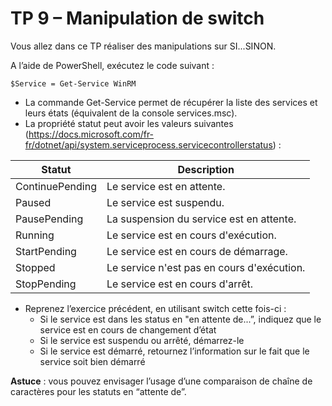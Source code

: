 # TP 9 – Manipulation de switch 

Vous allez dans ce TP réaliser des manipulations sur SI...SINON. 

A l’aide de PowerShell, exécutez le code suivant : 
```
$Service = Get-Service WinRM 
```

* La commande Get-Service permet de récupérer la liste des services et leurs états (équivalent de la console services.msc).
* La propriété statut peut avoir les valeurs suivantes (https://docs.microsoft.com/fr-fr/dotnet/api/system.serviceprocess.servicecontrollerstatus) : 

| Statut          | Description                                |
|-----------------|--------------------------------------------|
| ContinuePending | Le service est en attente.                 |
| Paused          | Le service est suspendu.                   |   
| PausePending    | La suspension du service est en attente.   | 
| Running         | Le service est en cours d'exécution.       | 
| StartPending    | Le service est en cours de démarrage.      | 
| Stopped         | Le service n'est pas en cours d'exécution. |  
| StopPending     | Le service est en cours d'arrêt.           | 

* Reprenez l’exercice précédent, en utilisant switch cette fois-ci :
  * Si le service est dans les status en "en attente de...”, indiquez que le service est en cours de changement d’état
  * Si le service est suspendu ou arrêté, démarrez-le
  * Si le service est démarré, retournez l’information sur le fait que le service soit bien démarré 

**Astuce** : vous pouvez envisager l’usage d’une comparaison de chaîne de caractères pour les statuts en “attente de”. 

